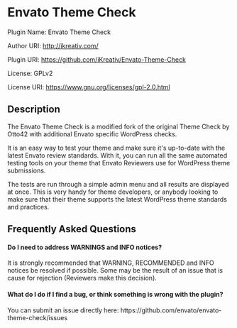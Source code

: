 # Envato Theme Check
Plugin Name: Envato Theme Check

Author URI: http://ikreativ.com/

Plugin URI: https://github.com/iKreativ/Envato-Theme-Check

License: GPLv2

License URI: https://www.gnu.org/licenses/gpl-2.0.html


## Description
<p>The Envato Theme Check is a modified fork of the original Theme Check by Otto42 with additional Envato specific WordPress checks.</p>
<p>It is an easy way to test your theme and make sure it's up-to-date with the latest Envato review standards. With it, you can run all the same automated testing tools on your theme that Envato Reviewers use for WordPress theme submissions.</p>

<p>The tests are run through a simple admin menu and all results are displayed at once. This is very handy for theme developers, or anybody looking to make sure that their theme supports the latest WordPress theme standards and practices.</p>

## Frequently Asked Questions

#### Do I need to address WARNINGS and INFO notices?
<p>It is strongly recommended that WARNING, RECOMMENDED and INFO notices be resolved if possible. Some may be the result of an issue that is cause for rejection (Reviewers make this decision).</p>

#### What do I do if I find a bug, or think something is wrong with the plugin?
<p>You can submit an issue directly here: https://github.com/envato/envato-theme-check/issues</p>